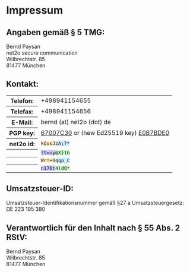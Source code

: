Impressum
=========

Angaben gemäß § 5 TMG:
----------------------

Bernd Paysan<br/>
net2o secure communication<br/>
Wilbrechtstr. 85<br/>
81477 München

Kontakt:
--------

<table><tr>
<th>Telefon:</th>
<td>+498941154655</td></tr>
<tr><th>Telefax:</th>
<td>+498941154656</td></tr>
<tr><th>E-Mail:</th>
<td>bernd (at) net2o (dot) de</td>
<tr><th>PGP key:</th>
<td><a href="//net2o.de/bernd@net2o.de.gpg.asc">67007C30</a> or (new Ed25519 key) <a href="//net2o.de/bernd@net2o.de.asc">E0B7BDE0</a></td</tr>
<tr><th>net2o id:</th>
<td><tt><!--
--><span style="background-color: #fec">kQusJ</span><!--
--><span style="background-color: #cef">zA;7*</span></tt></td></tr><tr><th></th><td><tt><!--
--><span style="background-color: #ccf">?t=uy</span><!--
--><span style="background-color: #cfc">@X}1G</span></tt></td></tr><tr><th></th><td><tt><!--
--><span style="background-color: #fec">Wr!+0</span><!--
--><span style="background-color: #cef">qqp_C</span></tt></td></tr><tr><th></th><td><tt><!--
--><span style="background-color: #ccf">n176t</span><!--
--><span style="background-color: #cfc">4(dQ*</span></tt></td>
</tr></table>

Umsatzsteuer-ID:
----------------

Umsatzsteuer-Identifikationsnummer gemäß §27 a Umsatzsteuergesetz:<br/>
DE 223 195 380

Verantwortlich für den Inhalt nach § 55 Abs. 2 RStV:
----------------------------------------------------

Bernd Paysan<br/>
Wilbrechtstr. 85<br/>
81477 München
